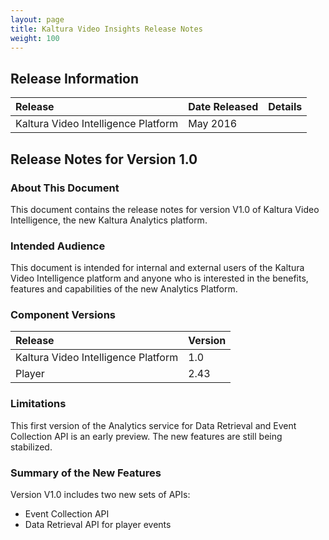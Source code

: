 ```yaml
---
layout: page
title: Kaltura Video Insights Release Notes
weight: 100
---
```

## Release Information  
| Release       | Date Released     | Details     | 
|:---|:---|:---|
| Kaltura Video Intelligence Platform             | May 2016            |  	|

## Release Notes for Version 1.0  
### About This Document  
This document contains the release notes for version V1.0 of Kaltura Video Intelligence, the new Kaltura Analytics platform.

### Intended Audience  
This document is intended for internal and external users of the Kaltura Video Intelligence platform and anyone who is interested in the benefits, features and capabilities of the new Analytics Platform.

### Component Versions  
| Release       | Version     | 
|:---|:---|
| Kaltura Video Intelligence Platform             | 1.0  	|
| Player             | 2.43  	|

### Limitations  
This first version of the Analytics service for Data Retrieval and Event Collection API is an early preview. The new features are still being stabilized. 

### Summary of the New Features  
Version V1.0 includes two new sets of APIs:  
* Event Collection API 
* Data Retrieval API for player events

